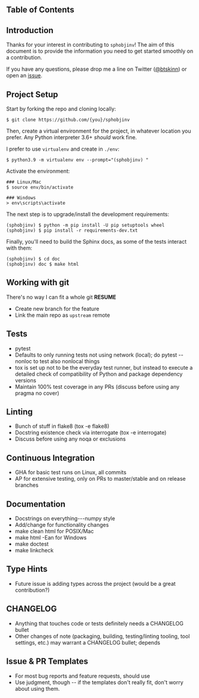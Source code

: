 Table of Contents
-----------------

<!--TOC-->


Introduction
------------

Thanks for your interest in contributing to `sphobjinv`!
The aim of this document is to provide the information you need
to get started smoothly on a contribution.

If you have any questions, please drop me a line on Twitter
([@btskinn](https://twitter.com/btskinn)) or open an
[issue](https://github.com/bskinn/sphobjinv/issues).


Project Setup
-------------

Start by forking the repo and cloning locally:

```
$ git clone https://github.com/{you}/sphobjinv
```

Then, create a virtual environment for the project,
in whatever location you prefer. Any Python interpreter 3.6+ *should* work fine.

I prefer to use `virtualenv` and create in `./env`:

```
$ python3.9 -m virtualenv env --prompt="(sphobjinv) "
```

Activate the environment:

```
### Linux/Mac
$ source env/bin/activate

### Windows
> env\scripts\activate
```

The next step is to upgrade/install the development requirements:

```
(sphobjinv) $ python -m pip install -U pip setuptools wheel
(sphobjinv) $ pip install -r requirements-dev.txt
```

Finally, you'll need to build the Sphinx docs,
as some of the tests interact with them:

```
(sphobjinv) $ cd doc
(sphobjinv) doc $ make html
```


Working with git
----------------

There's no way I can fit a whole git **RESUME**
- Create new branch for the feature
- Link the main repo as `upstream` remote

Tests
-----

- pytest
- Defaults to only running tests not using network (local);
  do pytest --nonloc to test also  nonlocal things
- tox is set up not to be the everyday test runner,
  but instead to execute a detailed check of compatibility
  of Python and package dependency versions
- Maintain 100% test coverage in any PRs
  (discuss before using any pragma no cover)

Linting
-------

- Bunch of stuff in flake8 (tox -e flake8)
- Docstring existence check via interrogate
  (tox -e interrogate)
- Discuss before using any noqa or exclusions


Continuous Integration
----------------------

- GHA for basic test runs on Linux, all commits
- AP for extensive testing, only on PRs to master/stable
  and on release branches


Documentation
-------------

- Docstrings on everything---numpy style
- Add/change for functionality changes
- make clean html for POSIX/Mac
- make html -Ean for Windows
- make doctest
- make linkcheck


Type Hints
----------

- Future issue is adding types across the project
  (would be a great contribution?)

CHANGELOG
---------

- Anything that touches code or tests definitely
  needs a CHANGELOG bullet
- Other changes of note (packaging, building, testing/linting
  tooling, tool settings, etc.) may warrant a CHANGELOG bullet;
  depends

Issue & PR Templates
--------------------

- For most bug reports and feature requests,
  should use
- Use judgment, though -- if the templates don't
  really fit, don't worry about using them.

